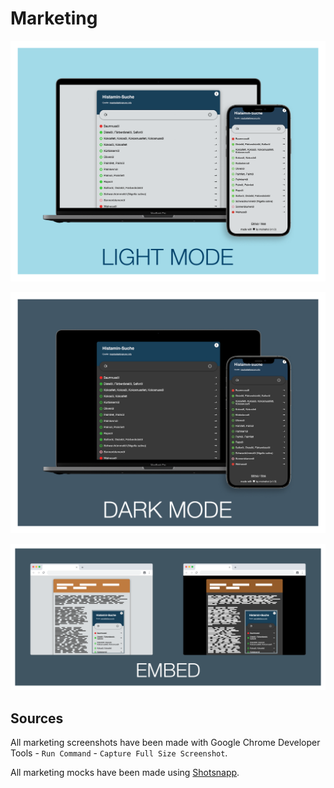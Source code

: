 # Marketing

![Histamin-Suche light mode](store/light_mode.png "Histamin-Suche light mode")

![Histamin-Suche dark mode](store/dark_mode.png "Histamin-Suche dark mode")

![Histamin-Suche embedded](store/embed.png "Histamin-Suche embedded")

## Sources

All marketing screenshots have been made with Google Chrome Developer Tools - `Run Command` - `Capture Full Size Screenshot`.

All marketing mocks have been made using [Shotsnapp](https://app.shotsnapp.com/).
